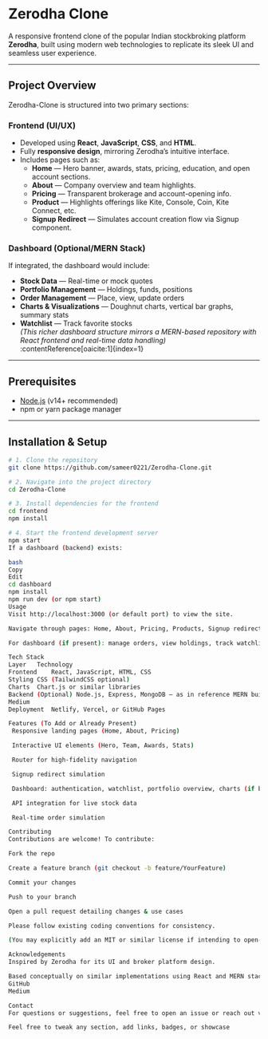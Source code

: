 # Zerodha Clone

A responsive frontend clone of the popular Indian stockbroking platform **Zerodha**, built using modern web technologies to replicate its sleek UI and seamless user experience.

---

##  Project Overview

Zerodha-Clone is structured into two primary sections:

### Frontend (UI/UX)

- Developed using **React**, **JavaScript**, **CSS**, and **HTML**.
- Fully **responsive design**, mirroring Zerodha’s intuitive interface.
- Includes pages such as:
  - **Home** — Hero banner, awards, stats, pricing, education, and open account sections.
  - **About** — Company overview and team highlights.
  - **Pricing** — Transparent brokerage and account-opening info.
  - **Product** — Highlights offerings like Kite, Console, Coin, Kite Connect, etc.
  - **Signup Redirect** — Simulates account creation flow via Signup component.

### Dashboard (Optional/MERN Stack)

If integrated, the dashboard would include:
- **Stock Data** — Real-time or mock quotes
- **Portfolio Management** — Holdings, funds, positions
- **Order Management** — Place, view, update orders
- **Charts & Visualizations** — Doughnut charts, vertical bar graphs, summary stats
- **Watchlist** — Track favorite stocks  
*(This richer dashboard structure mirrors a MERN-based repository with React frontend and real-time data handling)* :contentReference[oaicite:1]{index=1}

---

##  Prerequisites

- [Node.js](https://nodejs.org/) (v14+ recommended)
- npm or yarn package manager

---

##  Installation & Setup

```bash
# 1. Clone the repository
git clone https://github.com/sameer0221/Zerodha-Clone.git

# 2. Navigate into the project directory
cd Zerodha-Clone

# 3. Install dependencies for the frontend
cd frontend
npm install

# 4. Start the frontend development server
npm start
If a dashboard (backend) exists:

bash
Copy
Edit
cd dashboard
npm install
npm run dev (or npm start)
Usage
Visit http://localhost:3000 (or default port) to view the site.

Navigate through pages: Home, About, Pricing, Products, Signup redirect, etc.

For dashboard (if present): manage orders, view holdings, track watchlists, etc.

Tech Stack
Layer	Technology
Frontend	React, JavaScript, HTML, CSS
Styling	CSS (TailwindCSS optional)
Charts	Chart.js or similar libraries
Backend	(Optional) Node.js, Express, MongoDB — as in reference MERN builds 
Medium
Deployment	Netlify, Vercel, or GitHub Pages

Features (To Add or Already Present)
 Responsive landing pages (Home, About, Pricing)

 Interactive UI elements (Hero, Team, Awards, Stats)

 Router for high-fidelity navigation

 Signup redirect simulation

 Dashboard: authentication, watchlist, portfolio overview, charts (if backend integrated)

 API integration for live stock data

 Real-time order simulation

Contributing
Contributions are welcome! To contribute:

Fork the repo

Create a feature branch (git checkout -b feature/YourFeature)

Commit your changes

Push to your branch

Open a pull request detailing changes & use cases

Please follow existing coding conventions for consistency.

(You may explicitly add an MIT or similar license if intending to open-source)

Acknowledgements
Inspired by Zerodha for its UI and broker platform design.

Based conceptually on similar implementations using React and MERN stacks 
GitHub
Medium

Contact
For questions or suggestions, feel free to open an issue or reach out via GitHub.

Feel free to tweak any section, add links, badges, or showcase 
